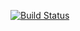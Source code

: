 [![Build Status](https://travis-ci.org/fslds/cbfeeds.svg?branch=python3-constr-validation)](https://travis-ci.org/fslds/cbfeeds) 